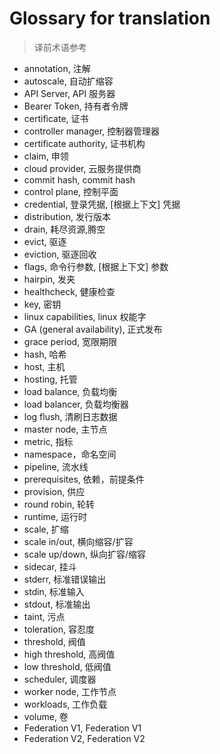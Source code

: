 # Glossary for translation
<!--
format of this file:
term, 翻译1, [根据上下文] 翻译2...

sorted alphabetically
-->

>译前术语参考

- annotation, 注解
- autoscale, 自动扩缩容
- API Server, API 服务器
- Bearer Token, 持有者令牌
- certificate, 证书
- controller manager, 控制器管理器
- certificate authority, 证书机构
- claim, 申领
- cloud provider, 云服务提供商
- commit hash, commit hash
- control plane, 控制平面
- credential, 登录凭据, [根据上下文] 凭据
- distribution, 发行版本
- drain, 耗尽资源,腾空
- evict, 驱逐
- eviction, 驱逐回收
- flags, 命令行参数, [根据上下文] 参数
- hairpin, 发夹
- healthcheck, 健康检查
- key, 密钥
- linux capabilities, linux 权能字
- GA (general availability), 正式发布
- grace period, 宽限期限
- hash, 哈希
- host, 主机
- hosting, 托管
- load balance, 负载均衡
- load balancer, 负载均衡器
- log flush, 清刷日志数据
- master node, 主节点
- metric, 指标
- namespace，命名空间
- pipeline, 流水线
- prerequisites, 依赖，前提条件
- provision, 供应
- round robin, 轮转
- runtime, 运行时
- scale, 扩缩
- scale in/out, 横向缩容/扩容
- scale up/down, 纵向扩容/缩容
- sidecar, 挂斗
- stderr, 标准错误输出
- stdin, 标准输入
- stdout, 标准输出
- taint, 污点
- toleration, 容忍度
- threshold, 阀值
- high threshold, 高阀值
- low threshold, 低阀值
- scheduler, 调度器
- worker node, 工作节点
- workloads, 工作负载
- volume, 卷
- Federation V1, Federation V1
- Federation V2, Federation V2

